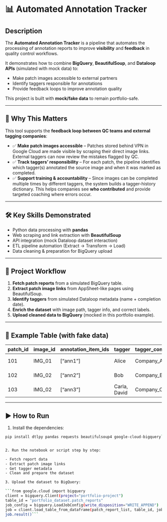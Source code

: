 # 📊 Automated Annotation Tracker  

## Description  
The **Automated Annotation Tracker** is a pipeline that automates the processing of annotation reports to improve **visibility** and **feedback** in quality control workflows.  

It demonstrates how to combine **BigQuery**, **BeautifulSoup**, and **Dataloop APIs** (simulated with mock data) to:  
- Make patch images accessible to external partners  
- Identify taggers responsible for annotations  
- Provide feedback loops to improve annotation quality  

This project is built with **mock/fake data** to remain portfolio-safe.  

---

## 🚀 Why This Matters  
This tool supports the **feedback loop between QC teams and external tagging companies**:  

- ✅ **Make patch images accessible** – Patches stored behind VPN in Google Cloud are made visible by scraping their direct image links. External taggers can now review the mistakes flagged by QC.  
- ✅ **Track taggers’ responsibility** – For each patch, the pipeline identifies which tagger(s) annotated the source image and when it was marked as completed.  
- ✅ **Support training & accountability** – Since images can be completed multiple times by different taggers, the system builds a tagger-history dictionary. This helps companies see **who contributed** and provide targeted coaching where errors occur.  

---

## 🛠️ Key Skills Demonstrated  
- Python data processing with **pandas**  
- Web scraping and link extraction with **BeautifulSoup**  
- API integration (mock Dataloop dataset interaction)  
- ETL pipeline automation (Extract → Transform → Load)  
- Data cleaning & preparation for BigQuery upload  

---

## 🔄 Project Workflow  
1. **Fetch patch reports** from a simulated BigQuery table.  
2. **Extract patch image links** from AppSheet-like pages using BeautifulSoup.  
3. **Identify taggers** from simulated Dataloop metadata (name + completion date).  
4. **Enrich the dataset** with image path, tagger info, and correct labels.  
5. **Upload cleaned data to BigQuery** (mocked in this portfolio example).  

---

## 📂 Example Table (with fake data)  

| patch_id | image_id | annotation_item_ids | tagger        | tagger_company | correct_label | date       | link                        |  
|----------|----------|----------------------|---------------|----------------|---------------|------------|-----------------------------|  
| 101      | IMG_01   | [“ann1”]            | Alice         | Company_A      | Weed          | 2025-09-06 | https://fake-link/img1.png  |  
| 102      | IMG_02   | [“ann2”]            | Bob           | Company_B      | Disease       | 2025-09-06 | https://fake-link/img2.png  |  
| 103      | IMG_02   | [“ann3”]            | Carla, David  | Company_C      | Crop          | 2025-09-07 | https://fake-link/img2.png  |  

---

## ▶️ How to Run  

1. Install the dependencies:  
```bash
pip install dtlpy pandas requests beautifulsoup4 google-cloud-bigquery```


2. Run the notebook or script step by step:

- Fetch report data
- Extract patch image links
- Get tagger metadata
- Clean and prepare the dataset

3. Upload the dataset to BigQuery:

```from google.cloud import bigquery
client = bigquery.Client(project="portfolio-project")
table_id = "portfolio_dataset.patch_reports"
job_config = bigquery.LoadJobConfig(write_disposition="WRITE_APPEND")
job = client.load_table_from_dataframe(patch_report_list, table_id, job_config=job_config)
job.result()```
